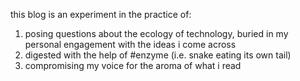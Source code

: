 
this blog is an experiment in the practice of:
1. posing questions about the ecology of technology, buried in my personal engagement with the ideas i come across
3. digested with the help of #enzyme (i.e. snake eating its own tail)
4. compromising my voice for the aroma of what i read